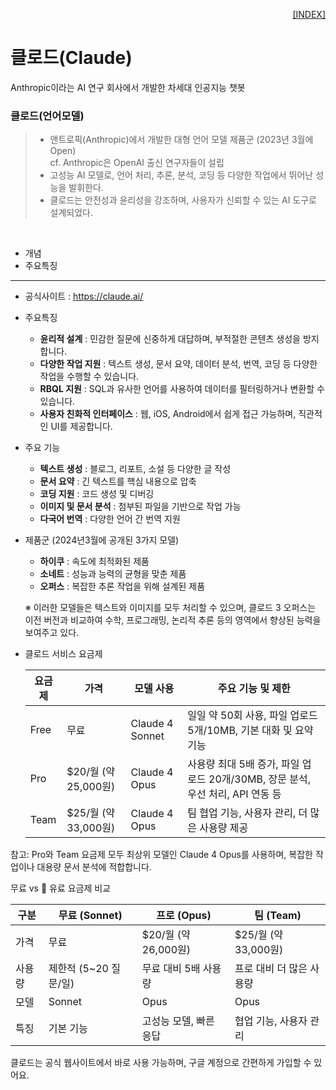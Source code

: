 <p style="text-align: right"> 
    <a href="./README.md">[INDEX]</a>
</p>

# 클로드(Claude)
 Anthropic이라는 AI 연구 회사에서 개발한 차세대 인공지능 챗봇

### 클로드(언어모델)
> - 앤트로픽(Anthropic)에서 개발한 대형 언어 모델 제품군 (2023년 3월에 Open) <br/> cf. Anthropic은 OpenAI 출신 연구자들이 설립
> - 고성능 AI 모델로, 언어 처리, 추론, 분석, 코딩 등 다양한 작업에서 뛰어난 성능을 발휘한다.
> - 클로드는 안전성과 윤리성을 강조하며, 사용자가 신뢰할 수 있는 AI 도구로 설계되었다. 
<br/>

- 개념
- 주요특징

---

- 공식사이트 : https://claude.ai/

- 주요특징
  - **윤리적 설계** : 민감한 질문에 신중하게 대답하며, 부적절한 콘텐츠 생성을 방지합니다.
  - **다양한 작업 지원** : 텍스트 생성, 문서 요약, 데이터 분석, 번역, 코딩 등 다양한 작업을 수행할 수 있습니다.
  - **RBQL 지원** : SQL과 유사한 언어를 사용하여 데이터를 필터링하거나 변환할 수 있습니다.
  - **사용자 친화적 인터페이스** : 웹, iOS, Android에서 쉽게 접근 가능하며, 직관적인 UI를 제공합니다.
<!-- 
<ol>
    <li> <b>윤리적 설계</b> : 민감한 질문에 신중하게 대답하며, 부적절한 콘텐츠 생성을 방지합니다.
    <li> <b>다양한 작업 지원</b> : 텍스트 생성, 문서 요약, 데이터 분석, 번역, 코딩 등 다양한 작업을 수행할 수 있습니다.
    <li> <b>RBQL 지원</b> : SQL과 유사한 언어를 사용하여 데이터를 필터링하거나 변환할 수 있습니다.
    <li> <b>사용자 친화적 인터페이스</b> : 웹, iOS, Android에서 쉽게 접근 가능하며, 직관적인 UI를 제공합니다.
</ol> 
-->

- 주요 기능
    - **텍스트 생성** : 블로그, 리포트, 소설 등 다양한 글 작성
    - **문서 요약** : 긴 텍스트를 핵심 내용으로 압축
    - **코딩 지원** : 코드 생성 및 디버깅
    - **이미지 및 문서 분석** : 첨부된 파일을 기반으로 작업 가능
    - **다국어 번역** : 다양한 언어 간 번역 지원



- 제품군 (2024년3월에 공개된 3가지 모델)
  - **하이쿠** : 속도에 최적화된 제품
  - **소네트** : 성능과 능력의 균형을 맞춘 제품
  - **오퍼스** : 복잡한 추론 작업을 위해 설계된 제품
  
  ※ 이러한 모델들은 텍스트와 이미지를 모두 처리할 수 있으며, 클로드 3 오퍼스는 이전 버전과 비교하여 수학, 프로그래밍, 논리적 추론 등의 영역에서 향상된 능력을 보여주고 있다.

- 클로드 서비스 요금제

    | 요금제 | 가격 | 모델 사용 | 주요 기능 및 제한 | 
    |-------|-----|----------|-----------------|
    | Free | 무료 | Claude 4 Sonnet | 일일 약 50회 사용, 파일 업로드 5개/10MB, 기본 대화 및 요약 기능 | 
    | Pro | $20/월 (약 25,000원) | Claude 4 Opus | 사용량 최대 5배 증가, 파일 업로드 20개/30MB, 장문 분석, 우선 처리, API 연동 등 | 
    | Team | $25/월 (약 33,000원) | Claude 4 Opus | 팀 협업 기능, 사용자 관리, 더 많은 사용량 제공 | 


참고: Pro와 Team 요금제 모두 최상위 모델인 Claude 4 Opus를 사용하며, 복잡한 작업이나 대용량 문서 분석에 적합합니다.





무료 vs 💎 유료 요금제 비교

| 구분 | 무료 (Sonnet) | 프로 (Opus) | 팀 (Team) |
|-----|-----|-----|-----|
| 가격 | 무료 | $20/월 (약 26,000원) | $25/월 (약 33,000원) | 
| 사용량 | 제한적 (5~20 질문/일) | 무료 대비 5배 사용량 | 프로 대비 더 많은 사용량 | 
| 모델 | Sonnet | Opus | Opus | 
| 특징 | 기본 기능 | 고성능 모델, 빠른 응답 | 협업 기능, 사용자 관리 | 


클로드는 공식 웹사이트에서 바로 사용 가능하며, 구글 계정으로 간편하게 가입할 수 있어요.



